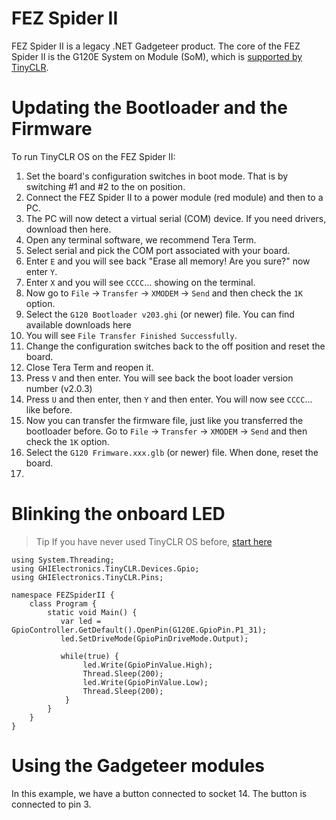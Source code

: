 # FEZ Spider II

FEZ Spider II is a legacy .NET Gadgeteer product. The core of the FEZ Spider II is the G120E System on Module (SoM), which is [supported by TinyCLR](../../products/fez.md).

 # Updating the Bootloader and the Firmware

To run TinyCLR OS on the  FEZ Spider II:

1. Set the board's configuration switches in boot mode. That is by switching #1 and #2 to the on position.
2. Connect the FEZ Spider II to a power module (red module) and then to a PC.
3. The PC will now detect a virtual serial (COM) device. If you need drivers, download then here.
4. Open any terminal software, we recommend Tera Term.
5. Select serial and pick the COM port associated with your board.
6. Enter `E` and you will see back "Erase all memory! Are you sure?" now enter `Y`.
7. Enter `X` and you will see `CCCC`... showing on the terminal.
8. Now go to `File` -> `Transfer` -> `XMODEM` -> `Send` and then check the `1K` option.
9. Select the `G120 Bootloader v203.ghi` (or newer) file. You can find available downloads here
10. You will see `File Transfer Finished Successfully`.
11. Change the configuration switches back to the off position and reset the board.
13. Close Tera Term and reopen it.
14. Press `V` and then enter. You will see back the boot loader version number (v2.0.3)
15. Press `U` and then enter, then `Y` and then enter. You will now see `CCCC`... like before.
16. Now you can transfer the firmware file, just like you transferred the bootloader before. Go to `File` -> `Transfer` -> `XMODEM` -> `Send` and then check the `1K` option.
17. Select the `G120 Frimware.xxx.glb` (or newer) file. When done, reset the board.
17. 
 # Blinking the onboard LED

>Tip
If you have never used TinyCLR OS before, [start here](../../../tinyclr/tutorials/intro.md)

```
using System.Threading;
using GHIElectronics.TinyCLR.Devices.Gpio;
using GHIElectronics.TinyCLR.Pins;

namespace FEZSpiderII {
    class Program {
        static void Main() {
           var led = GpioController.GetDefault().OpenPin(G120E.GpioPin.P1_31);
           led.SetDriveMode(GpioPinDriveMode.Output);

           while(true) {
                led.Write(GpioPinValue.High);
                Thread.Sleep(200);
                led.Write(GpioPinValue.Low);
                Thread.Sleep(200);
            }
        }
    }
}
```

# Using the Gadgeteer modules

In this example, we have a button connected to socket 14. The button is connected to pin 3.
